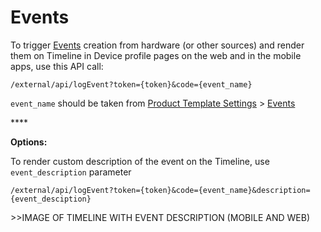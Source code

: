 # Events

To trigger [Events](https://github.com/blynkkk/blynkkk.github.io/tree/831614e30e8c03a227832d3bc2d90041f8ca8608/en/product/product-template-settings/events/README.md) creation from hardware \(or other sources\) and render them on Timeline in Device profile pages on the web and in the mobile apps, use this API call:

```text
/external/api/logEvent?token={token}&code={event_name}
```

`event_name` should be taken from [Product Template Settings](https://github.com/blynkkk/blynkkk.github.io/tree/831614e30e8c03a227832d3bc2d90041f8ca8608/en/product/product-template-settings/README.md) &gt; [Events](https://github.com/blynkkk/blynkkk.github.io/tree/831614e30e8c03a227832d3bc2d90041f8ca8608/en/product/product-template-settings/events/README.md)

\*\*\*\*

**Options:**

To render custom description of the event on the Timeline, use `event_description` parameter

`/external/api/logEvent?token={token}&code={event_name}&description={event_desciption}`

&gt;&gt;IMAGE OF TIMELINE WITH EVENT DESCRIPTION \(MOBILE AND WEB\)

